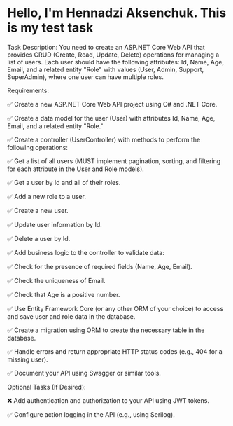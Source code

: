 # Hello, I'm Hennadzi Aksenchuk. This is my test task

Task Description:
You need to create an ASP.NET Core Web API that provides CRUD (Create, Read, Update, Delete) operations for managing a list of users. Each user should have the following attributes: Id, Name, Age, Email, and a related entity "Role" with values (User, Admin, Support, SuperAdmin), where one user can have multiple roles.

Requirements:

:white_check_mark: Create a new ASP.NET Core Web API project using C# and .NET Core.

:white_check_mark: Create a data model for the user (User) with attributes Id, Name, Age, Email, and a related entity "Role."

:white_check_mark: Create a controller (UserController) with methods to perform the following operations:

:white_check_mark: Get a list of all users (MUST implement pagination, sorting, and filtering for each attribute in the User and Role models).

:white_check_mark: Get a user by Id and all of their roles.

:white_check_mark: Add a new role to a user.

:white_check_mark: Create a new user.

:white_check_mark: Update user information by Id.

:white_check_mark: Delete a user by Id.

:white_check_mark: Add business logic to the controller to validate data:

:white_check_mark: Check for the presence of required fields (Name, Age, Email).

:white_check_mark: Check the uniqueness of Email.

:white_check_mark: Check that Age is a positive number.

:white_check_mark: Use Entity Framework Core (or any other ORM of your choice) to access and save user and role data in the database.

:white_check_mark: Create a migration using ORM to create the necessary table in the database.

:white_check_mark: Handle errors and return appropriate HTTP status codes (e.g., 404 for a missing user).

:white_check_mark: Document your API using Swagger or similar tools.

Optional Tasks (If Desired):

:x: Add authentication and authorization to your API using JWT tokens.

:white_check_mark: Configure action logging in the API (e.g., using Serilog).
